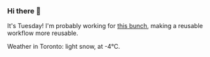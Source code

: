 ### Hi there :wave:

It's Tuesday! I'm probably working for [this bunch](https://github.com/kohofinancial), making a reusable workflow more reusable.

Weather in Toronto: light snow, at -4°C.
